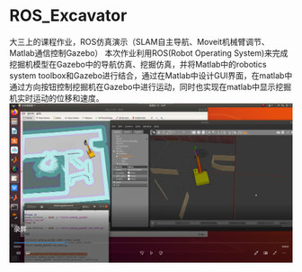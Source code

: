 # ROS_Excavator
大三上的课程作业，ROS仿真演示（SLAM自主导航、Moveit机械臂调节、Matlab通信控制Gazebo）
本次作业利用ROS(Robot Operating System)来完成挖掘机模型在Gazebo中的导航仿真、挖掘仿真，并将Matlab中的robotics system toolbox和Gazebo进行结合，通过在Matlab中设计GUI界面，在matlab中通过方向按钮控制挖掘机在Gazebo中进行运动，同时也实现在matlab中显示挖掘机实时运动的位移和速度。
![image](https://github.com/WDWSD/ROS_Excavator/blob/main/view.png?raw=true)
